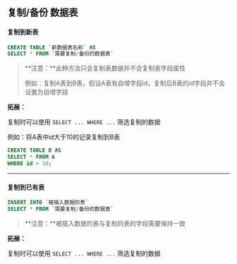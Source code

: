 ## 复制/备份 数据表

#### 复制到新表

```sql
CREATE TABLE `新数据表名称` AS 
SELECT * FROM `需要复制/备份的数据表`
```

> **注意：**此种方法只会复制表数据并不会复制表字段属性
>
> 例如：复制A表到B表，假设A表有自增字段id，复制后B表的id字段并不会设置为自增字段

**拓展：**

复制时可以使用 `SELECT ... WHERE ...`  筛选复制的数据

例如：将A表中id大于10的记录复制到B表

```sql
CREATE TABLE B AS 
SELECT * FROM A
WHERE id > 10;
```



<hr>



#### 复制到已有表

```sql
INSERT INTO `被插入数据的表`
SELECT * FROM `需要复制/备份的数据表`
```

> **注意：**被插入数据的表与复制的表的字段需要保持一致

**拓展：**

复制时可以使用 `SELECT ... WHERE ...`  筛选复制的数据
